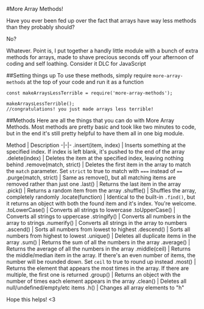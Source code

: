 #More Array Methods!

Have you ever been fed up over the fact that arrays have way less methods than they probably should?

No?

Whatever. Point is, I put together a handly little module with a bunch of extra methods for arrays, made to shave precious seconds off your afternoon of coding and self loathing. Consider it DLC for JavaScript

##Setting things up
To use these methods, simply require `more-array-methods` at the top of your code and run it as a function

```
const makeArraysLessTerrible = require('more-array-methods');

makeArraysLessTerrible();
//congratulations! you just made arrays less terrible!
```

##Methods
Here are all the things that you can do with More Array Methods. Most methods are pretty basic and took like two minutes to code, but in the end it's still pretty helpful to have them all in one big module.

Method | Description
-|-|-
.insert(item, index) | Inserts something at the specified index. If index is left blank, it's pushed to the end of the array
.delete(index) | Deletes the item at the specified index, leaving nothing behind
.remove(match, strict) | Deletes the first item in the array to match the `match` parameter. Set `strict` to true to match with `===` instead of `==`
.purge(match, strict) | Same as remove(), but all matching items are removed rather than just one
.last() | Returns the last item in the array
.pick() | Returns a random item from the array
.shuffle() | Shuffles the array, completely randomly
.locate(function) | Identical to the built-in `.find()`, but it returns an object with both the found item and it's index. You're welcome.
.toLowerCase() | Converts all strings to lowercase
.toUpperCase() | Converts all strings to uppercase
.stringify() | Converts all numbers in the array to strings
.numerify() | Converts all strings in the array to numbers
.ascend() | Sorts all numbers from lowest to highest
.descend() | Sorts all numbers from highest to lowest
.unique() | Deletes all duplicate items in the array
.sum() | Returns the sum of all the numbers in the array
.average() | Returns the average of all the numbers in the array
.middle(ceil) | Returns the middle/median item in the array. If there's an even number of items, the number will be rounded down. Set `ceil` to true to round up instead
.most() | Returns the element that appears the most times in the array. If there are multiple, the first one is returned
.group() | Returns an object with the number of times each element appears in the array
.clean() | Deletes all null/undefined/empty/etc items
.h() | Changes all array elements to "h"

Hope this helps! <3
